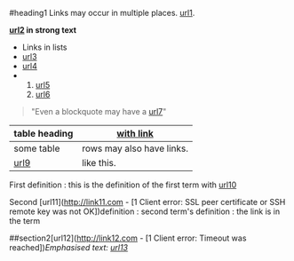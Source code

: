 #heading1
Links may occur in multiple places. [url1](http://link1.com).

**[url2](http://link2.com) in strong text**

- Links in lists
- [url3](http://link3.com)
- [url4](http://link4.com)
- 1. [url5](http://link5.com)
  2. [url6](http://link6.com)

>"Even a blockquote may have a [url7](http://link7.com)"

|table heading|[with link](http://link8.com)|
|-------------|-----------------------------|
| some table  | rows may also have links.   |
| [url9](http://link9.com)| like this.      |

First definition
: this is the definition of the first term with [url10](http://link10.com)

Second [url11](http://link11.com - [1 Client error: SSL peer certificate or SSH remote key was not OK])definition
: second term's definition
: the link is in the term

##section2[url12](http://link12.com - [1 Client error: Timeout was reached])_Emphasised text: [url13](http://link13.com)_
